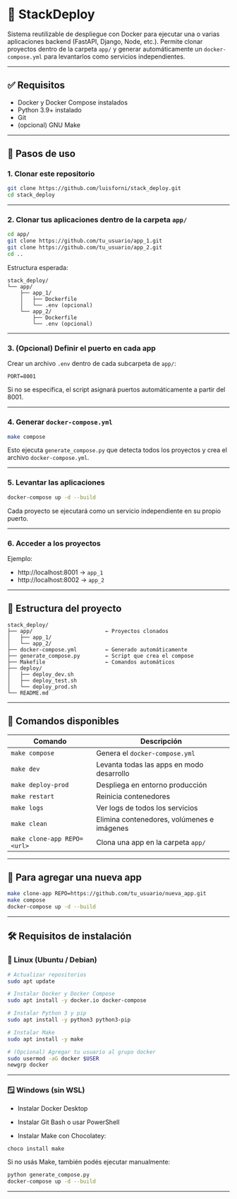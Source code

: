 # 🚀 StackDeploy

Sistema reutilizable de despliegue con Docker para ejecutar una o varias aplicaciones backend (FastAPI, Django, Node, etc.). Permite clonar proyectos dentro de la carpeta `app/` y generar automáticamente un `docker-compose.yml` para levantarlos como servicios independientes.

---

## ✅ Requisitos

- Docker y Docker Compose instalados
- Python 3.9+ instalado
- Git
- (opcional) GNU Make

---

## 🧭 Pasos de uso

### 1. Clonar este repositorio

```bash
git clone https://github.com/luisforni/stack_deploy.git
cd stack_deploy
```

---

### 2. Clonar tus aplicaciones dentro de la carpeta `app/`

```bash
cd app/
git clone https://github.com/tu_usuario/app_1.git
git clone https://github.com/tu_usuario/app_2.git
cd ..
```

Estructura esperada:

```
stack_deploy/
└── app/
    ├── app_1/
    │   ├── Dockerfile
    │   └── .env (opcional)
    └── app_2/
        ├── Dockerfile
        └── .env (opcional)
```

---

### 3. (Opcional) Definir el puerto en cada app

Crear un archivo `.env` dentro de cada subcarpeta de `app/`:

```env
PORT=8001
```

Si no se especifica, el script asignará puertos automáticamente a partir del 8001.

---

### 4. Generar `docker-compose.yml`

```bash
make compose
```

Esto ejecuta `generate_compose.py` que detecta todos los proyectos y crea el archivo `docker-compose.yml`.

---

### 5. Levantar las aplicaciones

```bash
docker-compose up -d --build
```

Cada proyecto se ejecutará como un servicio independiente en su propio puerto.

---

### 6. Acceder a los proyectos

Ejemplo:

- http://localhost:8001 → `app_1`
- http://localhost:8002 → `app_2`

---

## 📁 Estructura del proyecto

```
stack_deploy/
├── app/                       ← Proyectos clonados
│   ├── app_1/
│   └── app_2/
├── docker-compose.yml         ← Generado automáticamente
├── generate_compose.py        ← Script que crea el compose
├── Makefile                   ← Comandos automáticos
├── deploy/
│   ├── deploy_dev.sh
│   ├── deploy_test.sh
│   └── deploy_prod.sh
└── README.md
```

---

## 🧪 Comandos disponibles

| Comando                      | Descripción                                 |
|-----------------------------|---------------------------------------------|
| `make compose`              | Genera el `docker-compose.yml`              |
| `make dev`                  | Levanta todas las apps en modo desarrollo   |
| `make deploy-prod`          | Despliega en entorno producción             |
| `make restart`              | Reinicia contenedores                       |
| `make logs`                 | Ver logs de todos los servicios             |
| `make clean`                | Elimina contenedores, volúmenes e imágenes  |
| `make clone-app REPO=<url>` | Clona una app en la carpeta `app/`          |

---

## 🔁 Para agregar una nueva app

```bash
make clone-app REPO=https://github.com/tu_usuario/nueva_app.git
make compose
docker-compose up -d --build
```

---

## 🛠️ Requisitos de instalación


### 🐧 Linux (Ubuntu / Debian)

```bash
# Actualizar repositorios
sudo apt update

# Instalar Docker y Docker Compose
sudo apt install -y docker.io docker-compose

# Instalar Python 3 y pip
sudo apt install -y python3 python3-pip

# Instalar Make
sudo apt install -y make

# (Opcional) Agregar tu usuario al grupo docker
sudo usermod -aG docker $USER
newgrp docker
```

---

### 🪟 Windows (sin WSL)

- Instalar Docker Desktop

- Instalar Git Bash o usar PowerShell

- Instalar Make con Chocolatey:

```bash
choco install make
```

Si no usás Make, también podés ejecutar manualmente:

```bash
python generate_compose.py
docker-compose up -d --build
```

---